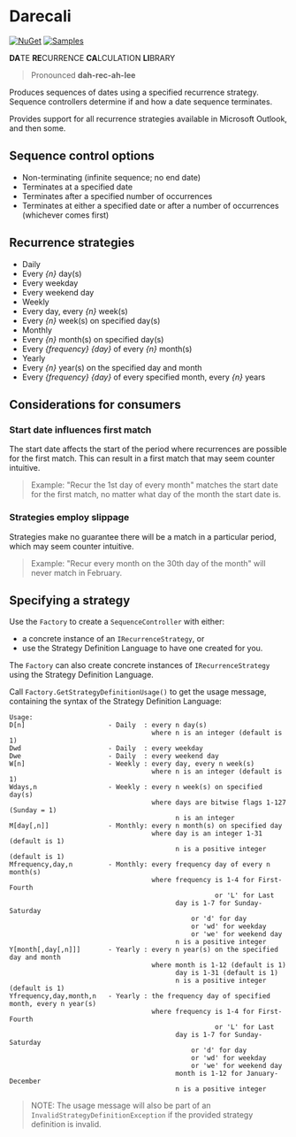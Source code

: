 
# Darecali

[![NuGet](https://img.shields.io/nuget/v/darecali.svg)](https://www.nuget.org/packages/Darecali)
[![Samples](https://img.shields.io/badge/wiki-samples-brightgreen.svg)](https://github.com/ZodmanPerth/Darecali/wiki/Samples)

**DA**TE **RE**CURRENCE **CA**LCULATION **LI**BRARY

>Pronounced **dah-rec-ah-lee**

Produces sequences of dates using a specified recurrence strategy.  Sequence controllers determine if and how a date sequence terminates.

Provides support for all recurrence strategies available in Microsoft Outlook, and then some.

## Sequence control options

* Non-terminating (infinite sequence; no end date)
* Terminates at a specified date
* Terminates after a specified number of occurrences
* Terminates at either a specified date or after a number of occurrences (whichever comes first)

## Recurrence strategies

* Daily
 * Every _{n}_ day(s)
 * Every weekday
 * Every weekend day
* Weekly
 * Every day, every _{n}_ week(s)
 * Every _{n}_ week(s) on specified day(s)
* Monthly
 * Every _{n}_ month(s) on specified day(s)
 * Every _{frequency}_ _{day}_ of every _{n}_ month(s)
* Yearly
 * Every _{n}_ year(s) on the specified day and month
 * Every _{frequency}_ _{day}_ of every specified month, every _{n}_ years
 
## Considerations for consumers

### Start date influences first match
The start date affects the start of the period where recurrences are possible for the first match.  This can result in a first match that may seem counter intuitive. 

>Example: "Recur the 1st day of every month" matches the start date for the first match, no matter what day of the month the start date is.

### Strategies employ slippage
Strategies make no guarantee there will be a match in a particular period, which may seem counter intuitive.  

>Example: "Recur every month on the 30th day of the month" will never match in February.

## Specifying a strategy

Use the `Factory` to create a `SequenceController` with either:
* a concrete instance of an `IRecurrenceStrategy`, or
* use the Strategy Definition Language to have one created for you.

The `Factory` can also create concrete instances of `IRecurrenceStrategy` using the Strategy Definition Language.  

Call `Factory.GetStrategyDefinitionUsage()` to get the usage message, containing the syntax of the Strategy Definition Language:

```
Usage:
D[n]                     - Daily  : every n day(s)
                                    where n is an integer (default is 1)
Dwd                      - Daily  : every weekday
Dwe                      - Daily  : every weekend day
W[n]                     - Weekly : every day, every n week(s)
                                    where n is an integer (default is 1)
Wdays,n                  - Weekly : every n week(s) on specified day(s)
                                    where days are bitwise flags 1-127 (Sunday = 1)
                                          n is an integer
M[day[,n]]               - Monthly: every n month(s) on specified day
                                    where day is an integer 1-31 (default is 1)
                                          n is a positive integer (default is 1)
Mfrequency,day,n         - Monthly: every frequency day of every n month(s)
                                    where frequency is 1-4 for First-Fourth
                                                    or 'L' for Last
                                          day is 1-7 for Sunday-Saturday
                                              or 'd' for day
                                              or 'wd' for weekday
                                              or 'we' for weekend day
                                          n is a positive integer
Y[month[,day[,n]]]       - Yearly : every n year(s) on the specified day and month
                                    where month is 1-12 (default is 1)
                                          day is 1-31 (default is 1)
                                          n is a positive integer (default is 1)
Yfrequency,day,month,n   - Yearly : the frequency day of specified month, every n year(s)
                                    where frequency is 1-4 for First-Fourth
                                                    or 'L' for Last
                                          day is 1-7 for Sunday-Saturday
                                              or 'd' for day
                                              or 'wd' for weekday
                                              or 'we' for weekend day
                                          month is 1-12 for January-December
                                          n is a positive integer
```

>NOTE: The usage message will also be part of an `InvalidStrategyDefinitionException` if the provided strategy definition is invalid.